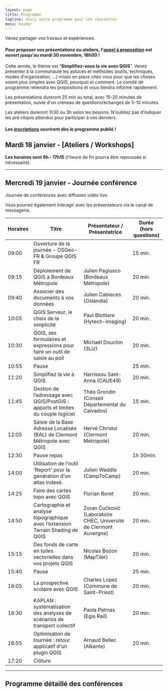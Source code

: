 ```yaml
---
layout: page
title: Programme
tagline: Voici notre programme pour ces rencontres
menu: header
---
```


Venez partager vos travaux et expériences. 

#### Pour proposer vos présentations ou ateliers, l'[appel à proposition](../2021/11/22/appels_a_proposition.html) est ouvert jusqu'au mardi 30 novembre, 18h00 !

Cette année, le thème est “<b>Simplifiez-vous la vie avec QGIS</b>”. Venez présenter à la communauté les astuces et méthodes (outils, techniques, modes d'organisation, ...) mises en place chez vous pour que les choses soient plus simples avec QGIS, pourquoi et comment. Le comité de programme retiendra les propositions et vous tiendra informé rapidement.

Les présentations dureront 25 min au total, avec 15-20 minutes de présentation, suivie d'un créneau de questions/échanges de 5-10 minutes.

Les ateliers dureront 1h30 ou 3h selon les besoins. N'oubliez pas d'indiquer les pré-réquis attendus pour participer à ces derniers.



#### Les [inscriptions](/z25_inscription.html) ouvriront dès le programme publié  !

## Mardi 18 janvier - [Ateliers / Workshops]

**Les horaires sont 9h - 17h15** (l'heure de fin pourra être repoussée si nécessaire).

---

## Mercredi 19 janvier - Journée conférence

Journée de conférences avec diffusion vidéo live.

Vous pourrez également interagir avec les présentateurs via le canal de messagerie.

| Horaires | Titre                                                                            | Présentateur / Présentatrice                                       | Durée (hors questions) |
|----------|----------------------------------------------------------------------------------|--------------------------------------------------------------------|------------------------|
| 09:00    | Ouverture de la journée - OSGeo-FR & Groupe QGIS FR                              |                                                                    | 15 min.                |
| 09:15    | Déploiement de QGIS à Bordeaux Métropole                                         | Julien Pagiusco (Bordeaux Métropole)                               | 20 min.                |
| 09:40    | Associer des documents à vos données                                             | Julien Cabieces (Oslandia)                                         | 20 min.                |
| 10:05    | QGIS Serveur, le choix de la simplicité                                          | Paul Blottiere (Hytech-Imaging)                                    | 20 min.                |
| 10:30    | QGIS, ses formulaires et expressions pour faire un outil de saisie au poil       | Michaël Douchin (3Liz)                                             | 20 min.                |
| 10:55    | Pause                                                                            |                                                                    | 25 min.                |
| 11:20    | Simplifiez la vie à QGIS                                                         | Harrissou Sant-Anna (CAUE49)                                       | 20 min.                |
| 11:45    | Gestion de l’adressage avec QGIS/PostGIS : apports et limites du couple logiciel | Théo Grondin (Conseil Départemental du Calvados)                   | 15 min.                |
| 12:05    | Saisie de la Base Adresse Localisée (BAL) de Clermont Métropole avec QGIS        | Hervé Christol (Clermont Métropole)                                | 20 min.                |
| 12:30    | Pause repas                                                                      |                                                                    | 1h 30min.              |
| 14:00    | Utilisation de l'outil 'Report' pour la génération d'un atlas indexé.            | Julien Waddle (CampToCamp)                                         | 20 min.                |
| 14:25    | Faire des cartes topo avec QGIS                                                  | Florian Boret                                                      | 20 min.                |
| 14:50    | Cartographie et analyse topographique avec l’extension Terrain Shading de QGIS   | Zoran Čučković (Laboratoire CHEC, Université de Clermont Auvergne) | 20 min.                |
| 15:15    | Des fonds de carte en tuiles vectorielles dans vos projets QGIS                  | Nicolas Bozon (MapTiler)                                           | 20 min.                |
| 15:40    | Pause                                                                            |                                                                    | 25 min.                |
| 16:05    | La prospective scolaire avec QGIS                                                | Charles Lopez (Commune de Saint-Priest)                            | 20 min.                |
| 16:30    | KAPLAN : systématisation des analyses de scénarios de transport collectif        | Paola Palmas (Egis Rail)                                           | 20 min.                |
| 16:55    | Optimisation de tournée : retour applicatif d'un plugin QGIS                     | Arnaud Bellec (Alkante)                                            | 20 min.                |
| 17:20    | Clôture                                                                          |                                                                    |                        |

_______________________


## Programme détaillé des conférences

